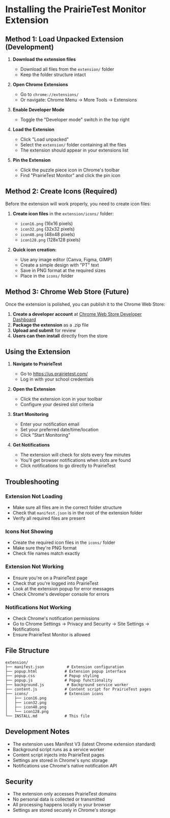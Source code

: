 # Installing the PrairieTest Monitor Extension

## Method 1: Load Unpacked Extension (Development)

1. **Download the extension files**

   - Download all files from the `extension/` folder
   - Keep the folder structure intact

2. **Open Chrome Extensions**

   - Go to `chrome://extensions/`
   - Or navigate: Chrome Menu → More Tools → Extensions

3. **Enable Developer Mode**

   - Toggle the "Developer mode" switch in the top right

4. **Load the Extension**

   - Click "Load unpacked"
   - Select the `extension/` folder containing all the files
   - The extension should appear in your extensions list

5. **Pin the Extension**
   - Click the puzzle piece icon in Chrome's toolbar
   - Find "PrairieTest Monitor" and click the pin icon

## Method 2: Create Icons (Required)

Before the extension will work properly, you need to create icon files:

1. **Create icon files** in the `extension/icons/` folder:

   - `icon16.png` (16x16 pixels)
   - `icon32.png` (32x32 pixels)
   - `icon48.png` (48x48 pixels)
   - `icon128.png` (128x128 pixels)

2. **Quick icon creation:**
   - Use any image editor (Canva, Figma, GIMP)
   - Create a simple design with "PT" text
   - Save in PNG format at the required sizes
   - Place in the `icons/` folder

## Method 3: Chrome Web Store (Future)

Once the extension is polished, you can publish it to the Chrome Web Store:

1. **Create a developer account** at [Chrome Web Store Developer Dashboard](https://chrome.google.com/webstore/devconsole/)
2. **Package the extension** as a .zip file
3. **Upload and submit** for review
4. **Users can then install** directly from the store

## Using the Extension

1. **Navigate to PrairieTest**

   - Go to https://us.prairietest.com/
   - Log in with your school credentials

2. **Open the Extension**

   - Click the extension icon in your toolbar
   - Configure your desired slot criteria

3. **Start Monitoring**

   - Enter your notification email
   - Set your preferred date/time/location
   - Click "Start Monitoring"

4. **Get Notifications**
   - The extension will check for slots every few minutes
   - You'll get browser notifications when slots are found
   - Click notifications to go directly to PrairieTest

## Troubleshooting

### Extension Not Loading

- Make sure all files are in the correct folder structure
- Check that `manifest.json` is in the root of the extension folder
- Verify all required files are present

### Icons Not Showing

- Create the required icon files in the `icons/` folder
- Make sure they're PNG format
- Check file names match exactly

### Extension Not Working

- Ensure you're on a PrairieTest page
- Check that you're logged into PrairieTest
- Look at the extension popup for error messages
- Check Chrome's developer console for errors

### Notifications Not Working

- Check Chrome's notification permissions
- Go to Chrome Settings → Privacy and Security → Site Settings → Notifications
- Ensure PrairieTest Monitor is allowed

## File Structure

```
extension/
├── manifest.json          # Extension configuration
├── popup.html            # Extension popup interface
├── popup.css             # Popup styling
├── popup.js              # Popup functionality
├── background.js          # Background service worker
├── content.js            # Content script for PrairieTest pages
├── icons/                # Extension icons
│   ├── icon16.png
│   ├── icon32.png
│   ├── icon48.png
│   └── icon128.png
└── INSTALL.md            # This file
```

## Development Notes

- The extension uses Manifest V3 (latest Chrome extension standard)
- Background script runs as a service worker
- Content script injects into PrairieTest pages
- Settings are stored in Chrome's sync storage
- Notifications use Chrome's native notification API

## Security

- The extension only accesses PrairieTest domains
- No personal data is collected or transmitted
- All processing happens locally in your browser
- Settings are stored securely in Chrome's storage
